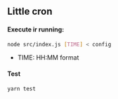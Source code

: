 ## Little cron

#### Execute ir running:
```bash
node src/index.js [TIME] < config
```
- TIME: HH:MM format

#### Test

```bash
yarn test
```

